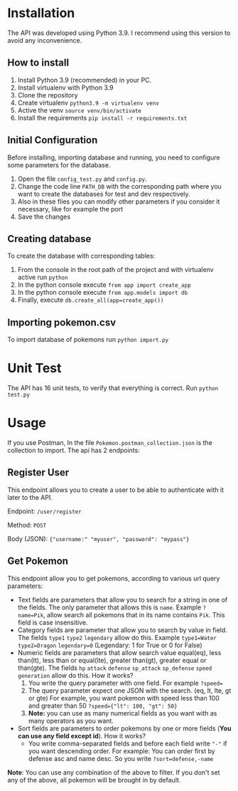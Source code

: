 # Installation

The API was developed using Python 3.9. I recommend using this version to avoid any inconvenience.

## How to install

1. Install Python 3.9 (recommended) in your PC.
2. Install virtualenv with Python 3.9
2. Clone the repository
3. Create virtualenv `python3.9 -m virtualenv venv`
4. Active the venv `source venv/bin/activate`
5. Install the requirements `pip install -r requirements.txt`

## Initial Configuration

Before installing, importing database and running, you need to configure some parameters for the database.

1. Open the file `config_test.py` and `config.py`.
2. Change the code line `PATH_DB` with the corresponding path where you want to create the databases for test and dev respectively.
3. Also in these files you can modify other parameters if you consider it necessary, like for example the port
3. Save the changes

## Creating database

To create the database with corresponding tables:

1. From the console in the root path of the project and with virtualenv active run `python`
2. In the python console execute `from app import create_app`
3. In the python console execute `from app.models import db`
4. Finally, execute `db.create_all(app=create_app())`

## Importing pokemon.csv

To import database of pokemons run `python import.py`

# Unit Test

The API has 16 unit tests, to verify that everything is correct. Run `python test.py`

# Usage

If you use Postman, In the file `Pokemon.postman_collection.json` is the collection to import.
The api has 2 endpoints:

## Register User

This endpoint allows you to create a user to be able to authenticate with it later to the API. 

Endpoint: `/user/register`

Method: `POST`

Body (JSON): `{"username:" "myuser", "password": "mypass"}`


##  Get Pokemon

This endpoint allow you to get pokemons, according to various url query parameters:

- Text fields are parameters that allow you to search for a string in one of the fields. The only parameter that allows this is `name`. Example `?name=Pik`, allow search all pokemons that in its name contains `Pik`. This field is case insensitive.
- Category fields are parameter that allow you to search by value in field. The fields `type1` `type2` `legendary` allow do this. Example `type1=Water` `type2=Dragon` `legendary=0` (Legendary: 1 for True or  0 for False)
- Numeric fields are parameters that allow search value equal(eq), less than(lt), less than or equal(lte), greater than(gt), greater equal or than(gte). The fields `hp` `attack` `defense` `sp_attack` `sp_defense` `speed` `generation` allow do this. How it works?
    1. You write the query parameter with one field. For example `?speed=`
    2. The query parameter expect one JSON with the search. (eq, lt, lte, gt or gte) For example, you want pokemon with speed less than 100 and greater than 50 `?speed={"lt": 100, "gt": 50}`
    3. **Note:** you can use as many numerical fields as you want with as many operators as you want.
- Sort fields are parameters to order pokemons by one or more fields (**You can use any field except id**). How it works?
    - You write comma-separated fields and before each field write `"-"` if you want descending order. For example: You can order first by defense asc and name desc. So you write `?sort=defense,-name`

**Note**: You can use any combination of the above to filter. If you don't set any of the above, all pokemon will be brought in by default.

